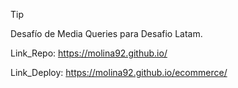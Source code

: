 >[!TIP]
>
> Desafío de Media Queries para Desafio Latam.
>
>Link_Repo: https://molina92.github.io/ 
>
>
>Link_Deploy: https://molina92.github.io/ecommerce/
>
>
